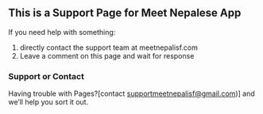 ## This is a Support Page for Meet Nepalese App
If you need help with something:
1. directly contact the support team at meetnepalisf.com
2. Leave a comment on this page and wait for response

### Support or Contact

Having trouble with Pages?[contact supportmeetnepalisf@gmail.com)] and we’ll help you sort it out.
